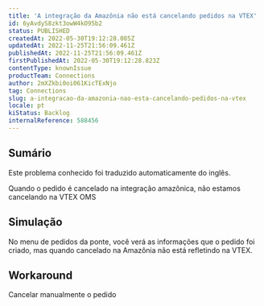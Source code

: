 ```yaml
---
title: 'A integração da Amazônia não está cancelando pedidos na VTEX'
id: 6yAvdyS8zkt3owW4kO95b2
status: PUBLISHED
createdAt: 2022-05-30T19:12:28.085Z
updatedAt: 2022-11-25T21:56:09.461Z
publishedAt: 2022-11-25T21:56:09.461Z
firstPublishedAt: 2022-05-30T19:12:28.823Z
contentType: knownIssue
productTeam: Connections
author: 2mXZkbi0oi061KicTExNjo
tag: Connections
slug: a-integracao-da-amazonia-nao-esta-cancelando-pedidos-na-vtex
locale: pt
kiStatus: Backlog
internalReference: 588456
---
```


## Sumário

<div class="alert alert-info">
  <p>Este problema conhecido foi traduzido automaticamente do inglês.</p>
</div>



Quando o pedido é cancelado na integração amazônica, não estamos cancelando na VTEX OMS



## Simulação



No menu de pedidos da ponte, você verá as informações que o pedido foi criado, mas quando cancelado na Amazônia não está refletindo na VTEX.



## Workaround



Cancelar manualmente o pedido

